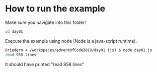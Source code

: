 # How to run the example

Make sure you navigate into this folder!
```bash
cd day01
```

Execute the example using node (Node is a java-script runtime).

```bash
@riederm ➜ /workspaces/adventOfCode2018/day01 (js) $ node day01.js 
read 958 lines
```

It should have printed "read 958 lines"